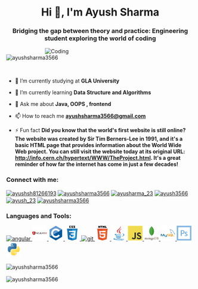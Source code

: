 
<h1 align="center">Hi 👋, I'm Ayush Sharma</h1>
<h3 align="center">Bridging the gap between theory and practice: Engineering student exploring the world of coding</h3>
<img align="right" alt="Coding" width="400" src="https://cdn.dribbble.com/users/1162077/screenshots/3848914/programmer.gif"

<p align="left"> <img src="https://komarev.com/ghpvc/?username=ayushsharma3566&label=Profile%20views&color=0e75b6&style=flat" alt="ayushsharma3566" /> </p>
  
  <br>

- 🔭 I’m currently studying at **GLA University**

- 🌱 I’m currently learning **Data Structure and Algorithms**

- 💬 Ask me about **Java, OOPS , frontend**

- 📫 How to reach me **ayushsharma3566@gmail.com**

- ⚡ Fun fact **Did you know that the world's first website is still online? The website was created by Sir Tim Berners-Lee in 1991, and it's a basic HTML page that provides information about the World Wide Web project. You can still visit the website today at its original URL: http://info.cern.ch/hypertext/WWW/TheProject.html. It's a great reminder of how far the internet has come in just a few decades!**

<h3 align="left">Connect with me:</h3>
<p align="left">
<a href="https://twitter.com/ayushsh81266193" target="blank"><img align="center" src="https://raw.githubusercontent.com/rahuldkjain/github-profile-readme-generator/master/src/images/icons/Social/twitter.svg" alt="ayushsh81266193" height="30" width="40" /></a>
<a href="https://linkedin.com/in/ayushsharma3566" target="blank"><img align="center" src="https://raw.githubusercontent.com/rahuldkjain/github-profile-readme-generator/master/src/images/icons/Social/linked-in-alt.svg" alt="ayushsharma3566" height="30" width="40" /></a>
<a href="https://instagram.com/ayusharma_23" target="blank"><img align="center" src="https://raw.githubusercontent.com/rahuldkjain/github-profile-readme-generator/master/src/images/icons/Social/instagram.svg" alt="ayusharma_23" height="30" width="40" /></a>
<a href="https://www.codechef.com/users/ayush3566" target="blank"><img align="center" src="https://cdn.jsdelivr.net/npm/simple-icons@3.1.0/icons/codechef.svg" alt="ayush3566" height="30" width="40" /></a>
<a href="https://www.leetcode.com/ayush_23" target="blank"><img align="center" src="https://raw.githubusercontent.com/rahuldkjain/github-profile-readme-generator/master/src/images/icons/Social/leet-code.svg" alt="ayush_23" height="30" width="40" /></a>
<a href="https://auth.geeksforgeeks.org/user/ayushsharma3566" target="blank"><img align="center" src="https://raw.githubusercontent.com/rahuldkjain/github-profile-readme-generator/master/src/images/icons/Social/geeks-for-geeks.svg" alt="ayushsharma3566" height="30" width="40" /></a>
</p>

<h3 align="left">Languages and Tools:</h3>
<p align="left"> <a href="https://angular.io" target="_blank" rel="noreferrer"> <img src="https://angular.io/assets/images/logos/angular/angular.svg" alt="angular" width="40" height="40"/> </a> <a href="https://angular.io" target="_blank" rel="noreferrer"> <img src="https://raw.githubusercontent.com/devicons/devicon/master/icons/angularjs/angularjs-original-wordmark.svg" alt="angularjs" width="40" height="40"/> </a> <a href="https://www.cprogramming.com/" target="_blank" rel="noreferrer"> <img src="https://raw.githubusercontent.com/devicons/devicon/master/icons/c/c-original.svg" alt="c" width="40" height="40"/> </a> <a href="https://www.w3schools.com/css/" target="_blank" rel="noreferrer"> <img src="https://raw.githubusercontent.com/devicons/devicon/master/icons/css3/css3-original-wordmark.svg" alt="css3" width="40" height="40"/> </a> <a href="https://git-scm.com/" target="_blank" rel="noreferrer"> <img src="https://www.vectorlogo.zone/logos/git-scm/git-scm-icon.svg" alt="git" width="40" height="40"/> </a> <a href="https://www.w3.org/html/" target="_blank" rel="noreferrer"> <img src="https://raw.githubusercontent.com/devicons/devicon/master/icons/html5/html5-original-wordmark.svg" alt="html5" width="40" height="40"/> </a> <a href="https://www.java.com" target="_blank" rel="noreferrer"> <img src="https://raw.githubusercontent.com/devicons/devicon/master/icons/java/java-original.svg" alt="java" width="40" height="40"/> </a> <a href="https://developer.mozilla.org/en-US/docs/Web/JavaScript" target="_blank" rel="noreferrer"> <img src="https://raw.githubusercontent.com/devicons/devicon/master/icons/javascript/javascript-original.svg" alt="javascript" width="40" height="40"/> </a> <a href="https://www.mongodb.com/" target="_blank" rel="noreferrer"> <img src="https://raw.githubusercontent.com/devicons/devicon/master/icons/mongodb/mongodb-original-wordmark.svg" alt="mongodb" width="40" height="40"/> </a> <a href="https://www.mysql.com/" target="_blank" rel="noreferrer"> <img src="https://raw.githubusercontent.com/devicons/devicon/master/icons/mysql/mysql-original-wordmark.svg" alt="mysql" width="40" height="40"/> </a> <a href="https://www.photoshop.com/en" target="_blank" rel="noreferrer"> <img src="https://raw.githubusercontent.com/devicons/devicon/master/icons/photoshop/photoshop-line.svg" alt="photoshop" width="40" height="40"/> </a> <a href="https://www.python.org" target="_blank" rel="noreferrer"> <img src="https://raw.githubusercontent.com/devicons/devicon/master/icons/python/python-original.svg" alt="python" width="40" height="40"/> </a> </p>

<p><img align="center" src="https://github-readme-stats.vercel.app/api/top-langs?username=ayushsharma3566&show_icons=true&locale=en&layout=compact" alt="ayushsharma3566" /></p>

<p><img align="center" src="https://github-readme-streak-stats.herokuapp.com/?user=ayushsharma3566&" alt="ayushsharma3566" /></p>
